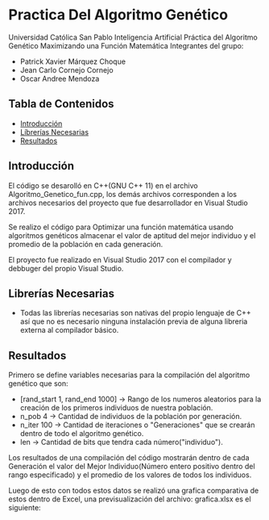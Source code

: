 # Practica Del Algoritmo Genético
Universidad Católica San Pablo
Inteligencia Artificial
Práctica del Algoritmo Genético Maximizando una Función Matemática
Integrantes del grupo:
* Patrick Xavier Márquez Choque
* Jean Carlo Cornejo Cornejo
* Oscar Andree Mendoza

## Tabla de Contenidos
* [Introducción](#introducción)
* [Líbrerías Necesarias](#librerías-necesarias)
* [Resultados](#resultados)

## Introducción
El código se desarolló en C++(GNU C++ 11) en el archivo Algoritmo_Genetico_fun.cpp, los demás archivos corresponden a los archivos necesarios del proyecto que fue desarrollador en Visual Studio 2017.

Se realizo el código para Optimizar una función matemática usando algoritmos genéticos almacenar el valor de aptitud del mejor individuo y el promedio de la población en cada generación.

El proyecto fue realizado en Visual Studio 2017 con el compilador y debbuger del propio Visual Studio.

##  Librerías Necesarias

* Todas las librerías necesarias son nativas del propio lenguaje de C++ así que no es necesario ninguna instalación previa de alguna libreria externa al compilador básico.

##  Resultados
Primero se define variables necesarias para la compilación del algoritmo genético que son:

* [rand_start 1, rand_end 1000] -> Rango de los numeros aleatorios para la creación de los primeros individuos de nuestra población.
* n_pob 4 -> Cantidad de individuos de la población por generación.
* n_iter 100 -> Cantidad de iteraciones o "Generaciones" que se crearán dentro de todo el algoritmo genético.
* len -> Cantidad de bits que tendra cada número("individuo").

Los resultados de una compilación del código mostrarán dentro de cada Generación el valor del Mejor Individuo(Número entero positivo dentro del rango especificado) y el promedio de los valores de todos los individuos.

Luego de esto con todos estos datos se realizó una grafica comparativa de estos dentro de Excel, una previsualización del archivo: grafica.xlsx es el siguiente:




